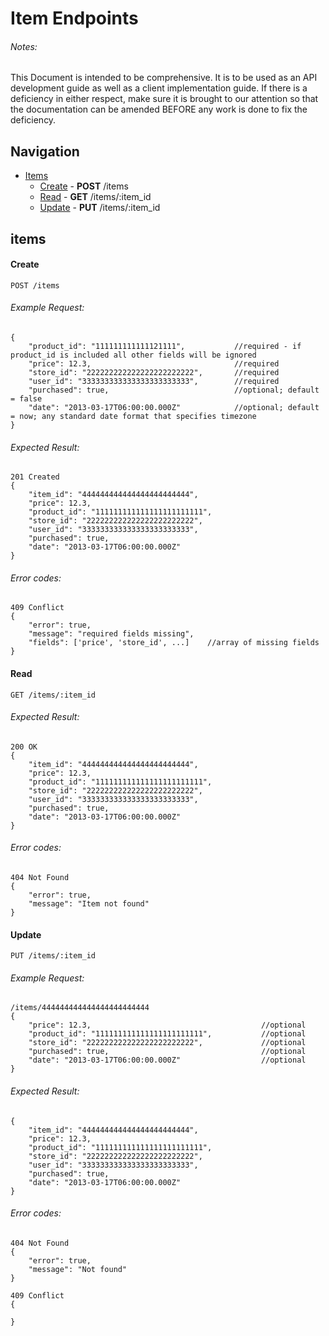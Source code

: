 # Item Endpoints
###### Notes:
This Document is intended to be comprehensive. It is to
be used as an API development guide as well as a client implementation guide.
If there is a deficiency in either respect, make sure it is brought to our
attention so that the documentation can be amended BEFORE any work is done to
fix the deficiency.

## Navigation
* [Items](#items)
  * [Create](#create) - **POST** /items
  * [Read](#read) - **GET** /items/:item_id
  * [Update](#update) - **PUT** /items/:item_id


## items

#### Create

    POST /items

###### Example Request:
    {
        "product_id": "111111111111121111",           //required - if product_id is included all other fields will be ignored
        "price": 12.3,                                //required        
        "store_id": "222222222222222222222222",       //required
        "user_id": "333333333333333333333333",        //required
        "purchased": true,                            //optional; default = false
        "date": "2013-03-17T06:00:00.000Z"            //optional; default = now; any standard date format that specifies timezone
    }
###### Expected Result:
    201 Created
    {
        "item_id": "444444444444444444444444",
        "price": 12.3,
        "product_id": "111111111111111111111111",
        "store_id": "222222222222222222222222",
        "user_id": "333333333333333333333333",
        "purchased": true,
        "date": "2013-03-17T06:00:00.000Z"
    }
###### Error codes: 
    409 Conflict
    {
        "error": true,
        "message": "required fields missing",
        "fields": ['price', 'store_id', ...]    //array of missing fields
    }


#### Read

    GET /items/:item_id

###### Expected Result:
    200 OK
    {
        "item_id": "444444444444444444444444",
        "price": 12.3,
        "product_id": "111111111111111111111111",
        "store_id": "222222222222222222222222",
        "user_id": "333333333333333333333333",
        "purchased": true,
        "date": "2013-03-17T06:00:00.000Z"
    }
###### Error codes:
    404 Not Found
    {
        "error": true,
        "message": "Item not found"
    }

#### Update

    PUT /items/:item_id

###### Example Request:
    /items/444444444444444444444444
    {
        "price": 12.3,                                      //optional
        "product_id": "111111111111111111111111",           //optional
        "store_id": "222222222222222222222222",             //optional
        "purchased": true,                                  //optional
        "date": "2013-03-17T06:00:00.000Z"                  //optional
    }
###### Expected Result:
    {
        "item_id": "444444444444444444444444",
        "price": 12.3,
        "product_id": "111111111111111111111111",
        "store_id": "222222222222222222222222",
        "user_id": "333333333333333333333333",
        "purchased": true,
        "date": "2013-03-17T06:00:00.000Z"
    }
###### Error codes:
    404 Not Found
    {
        "error": true,
        "message": "Not found"
    }

    409 Conflict
    {
        
    }
